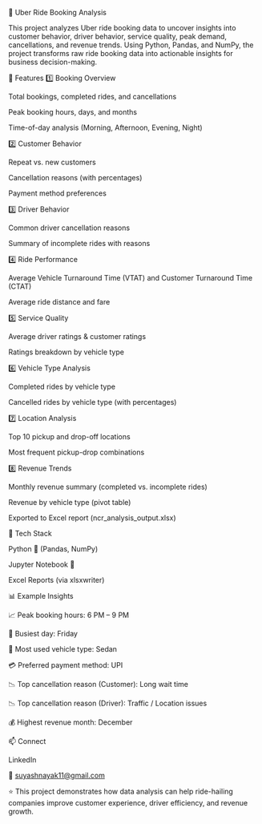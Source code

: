 🚖 Uber Ride Booking Analysis

This project analyzes Uber ride booking data to uncover insights into customer behavior, driver behavior, service quality, peak demand, cancellations, and revenue trends. Using Python, Pandas, and NumPy, the project transforms raw ride booking data into actionable insights for business decision-making.

🔹 Features
1️⃣ Booking Overview

Total bookings, completed rides, and cancellations

Peak booking hours, days, and months

Time-of-day analysis (Morning, Afternoon, Evening, Night)

2️⃣ Customer Behavior

Repeat vs. new customers

Cancellation reasons (with percentages)

Payment method preferences

3️⃣ Driver Behavior

Common driver cancellation reasons

Summary of incomplete rides with reasons

4️⃣ Ride Performance

Average Vehicle Turnaround Time (VTAT) and Customer Turnaround Time (CTAT)

Average ride distance and fare

5️⃣ Service Quality

Average driver ratings & customer ratings

Ratings breakdown by vehicle type

6️⃣ Vehicle Type Analysis

Completed rides by vehicle type

Cancelled rides by vehicle type (with percentages)

7️⃣ Location Analysis

Top 10 pickup and drop-off locations

Most frequent pickup-drop combinations

8️⃣ Revenue Trends

Monthly revenue summary (completed vs. incomplete rides)

Revenue by vehicle type (pivot table)

Exported to Excel report (ncr_analysis_output.xlsx)

🔹 Tech Stack

Python 🐍 (Pandas, NumPy)

Jupyter Notebook 📓

Excel Reports (via xlsxwriter)



📊 Example Insights

📈 Peak booking hours: 6 PM – 9 PM

📅 Busiest day: Friday

🚖 Most used vehicle type: Sedan

💳 Preferred payment method: UPI

📉 Top cancellation reason (Customer): Long wait time

📉 Top cancellation reason (Driver): Traffic / Location issues

💰 Highest revenue month: December

📫 Connect

LinkedIn

📧 suyashnayak11@gmail.com

⭐ This project demonstrates how data analysis can help ride-hailing companies improve customer experience, driver efficiency, and revenue growth.